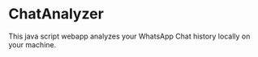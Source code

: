 # ChatAnalyzer
This java script webapp analyzes your WhatsApp Chat history locally on your machine.
